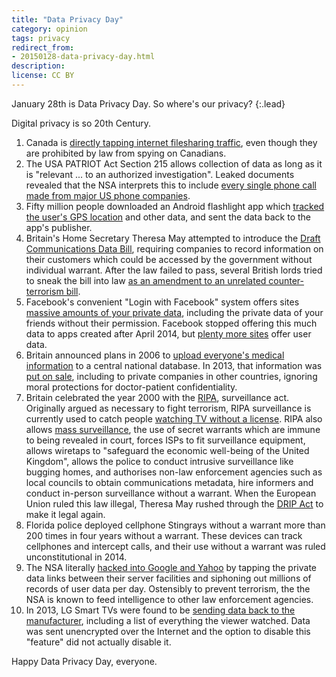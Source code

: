 ```yaml
---
title: "Data Privacy Day"
category: opinion
tags: privacy
redirect_from:
- 20150128-data-privacy-day.html
description: 
license: CC BY
---
```


January 28th is Data Privacy Day. So where's our privacy?
{:.lead}

Digital privacy is so 20th Century.

1. Canada is [directly tapping internet filesharing traffic](https://firstlook.org/theintercept/2015/01/28/canada-cse-levitation-mass-surveillance/),
even though they are prohibited by law from spying on Canadians.
2. The USA PATRIOT Act Section 215 allows collection of data as long as it is
"relevant ... to an authorized investigation". Leaked documents revealed
that the NSA interprets this to include
[every single phone call made from major US phone companies](http://www.newyorker.com/magazine/2015/01/26/whole-haystack).
3. Fifty million people downloaded an Android flashlight app which
[tracked the user's GPS location](http://www.theguardian.com/technology/2014/oct/03/android-flashlight-apps-permissions-privacy)
and other data, and sent the data back to the app's publisher.
4. Britain's Home Secretary Theresa May attempted to introduce the
[Draft Communications Data Bill](https://en.wikipedia.org/wiki/Draft_Communications_Data_Bill),
requiring companies to record information on their customers which could
be accessed by the government without individual warrant. After the law failed
to pass, several British lords tried to sneak the bill into law
[as an amendment to an unrelated counter-terrorism bill](https://act.eff.org/action/tell-britain-s-lords-don-t-let-the-snooper-s-charter-sneak-past-you).
5. Facebook's convenient "Login with Facebook" system offers sites
[massive amounts of your private data](https://twitter.com/TheBakeryLDN/status/427531934294880256/photo/1),
including the private data of your friends without their permission.
Facebook stopped offering this much data to apps created after April 2014,
but [plenty more sites](https://rpxnow.com/docs/providers) offer user
data.
6. Britain announced plans in 2006 to
[upload everyone's medical information](https://www.lightbluetouchpaper.org/2006/11/01/opting-out-of-the-nhs-database/)
to a central national database. In 2013, that information was
[put on sale](https://www.lightbluetouchpaper.org/2013/11/22/your-medical-records-now-on-sale/),
including to private companies in other countries, ignoring moral
protections for doctor-patient confidentiality.
7. Britain celebrated the year 2000 with the
[RIPA](https://en.wikipedia.org/wiki/Regulation_of_Investigatory_Powers_Act_2000),
surveillance act. Originally argued as necessary to fight terrorism, RIPA
surveillance is currently used to catch people
[watching TV without a license](http://www.belfasttelegraph.co.uk/news/local-national/northern-ireland/bbc-uses-ripa-terrorism-laws-to-catch-tv-licence-fee-dodgers-in-northern-ireland-30911647.html).
RIPA also allows [mass surveillance](https://en.wikipedia.org/wiki/Communications_Capabilities_Development_Programme),
the use of secret warrants which are immune to
being revealed in court, forces ISPs to fit surveillance equipment,
allows wiretaps to "safeguard the economic well-being of the United Kingdom",
allows the police to conduct intrusive surveillance like bugging homes, and
authorises non-law enforcement agencies such as local councils to obtain
communications metadata, hire informers and conduct in-person surveillance
without a warrant. When the European Union ruled this law illegal, Theresa
May rushed through the
[DRIP Act](https://en.wikipedia.org/wiki/Data_Retention_and_Investigatory_Powers_Act_2014)
to make it legal again.
8. Florida police deployed cellphone Stingrays without a warrant more than 200
times in four years without a warrant. These devices can track cellphones
and intercept calls, and their use without a warrant was ruled unconstitutional
in 2014.
9. The NSA literally
[hacked into Google and Yahoo](http://www.washingtonpost.com/world/national-security/nsa-infiltrates-links-to-yahoo-google-data-centers-worldwide-snowden-documents-say/2013/10/30/e51d661e-4166-11e3-8b74-d89d714ca4dd_story.html)
by tapping the private data links between their server facilities and
siphoning out millions of records of user data per day. Ostensibly to
prevent terrorism, the the NSA is known to feed intelligence to other
law enforcement agencies.
10. In 2013, LG Smart TVs were found to be
[sending data back to the manufacturer](http://www.engadget.com/2013/11/21/lg-admits-smart-tv-data-collection/),
including a list of everything the viewer watched. Data was sent unencrypted
over the Internet and the option to disable this "feature" did not actually
disable it.

Happy Data Privacy Day, everyone.
